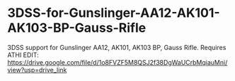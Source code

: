 # 3DSS-for-Gunslinger-AA12-AK101-AK103-BP-Gauss-Rifle
3DSS support for Gunslinger AA12, AK101, AK103 BP, Gauss Rifle. Requires ATHI EDIT: https://drive.google.com/file/d/1o8FVZF5M8QSJ2f38DgWaUCrbMqiauMni/view?usp=drive_link

